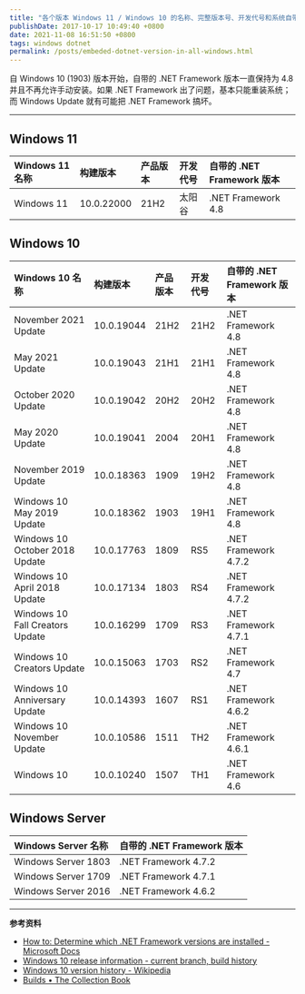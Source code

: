 ```yaml
---
title: "各个版本 Windows 11 / Windows 10 的名称、完整版本号、开发代号和系统自带的 .NET Framework 版本"
publishDate: 2017-10-17 10:49:40 +0800
date: 2021-11-08 16:51:50 +0800
tags: windows dotnet
permalink: /posts/embeded-dotnet-version-in-all-windows.html
---
```


自 Windows 10 (1903) 版本开始，自带的 .NET Framework 版本一直保持为 4.8 并且不再允许手动安装。如果 .NET Framework 出了问题，基本只能重装系统；而 Windows Update 就有可能把 .NET Framework 搞坏。

---

## Windows 11

| Windows 11 名称 | 构建版本   | 产品版本 | 开发代号 | 自带的 .NET Framework 版本 |
| :-------------- | :--------- | :------- | :------- | :------------------------- |
| Windows 11      | 10.0.22000 | 21H2     | 太阳谷   | .NET Framework 4.8         |

## Windows 10

| Windows 10 名称                 | 构建版本   | 产品版本 | 开发代号 | 自带的 .NET Framework 版本 |
| :------------------------------ | :--------- | :------- | :------- | :------------------------- |
| November 2021 Update            | 10.0.19044 | 21H2     | 21H2     | .NET Framework 4.8         |
| May 2021 Update                 | 10.0.19043 | 21H1     | 21H1     | .NET Framework 4.8         |
| October 2020 Update             | 10.0.19042 | 20H2     | 20H2     | .NET Framework 4.8         |
| May 2020 Update                 | 10.0.19041 | 2004     | 20H1     | .NET Framework 4.8         |
| November 2019 Update            | 10.0.18363 | 1909     | 19H2     | .NET Framework 4.8         |
| Windows 10 May 2019 Update      | 10.0.18362 | 1903     | 19H1     | .NET Framework 4.8         |
| Windows 10 October 2018 Update  | 10.0.17763 | 1809     | RS5      | .NET Framework 4.7.2       |
| Windows 10 April 2018 Update    | 10.0.17134 | 1803     | RS4      | .NET Framework 4.7.2       |
| Windows 10 Fall Creators Update | 10.0.16299 | 1709     | RS3      | .NET Framework 4.7.1       |
| Windows 10 Creators Update      | 10.0.15063 | 1703     | RS2      | .NET Framework 4.7         |
| Windows 10 Anniversary Update   | 10.0.14393 | 1607     | RS1      | .NET Framework 4.6.2       |
| Windows 10 November Update      | 10.0.10586 | 1511     | TH2      | .NET Framework 4.6.1       |
| Windows 10                      | 10.0.10240 | 1507     | TH1      | .NET Framework 4.6         |

## Windows Server

| Windows Server 名称 | 自带的 .NET Framework 版本 |
| :------------------ | -------------------------- |
| Windows Server 1803 | .NET Framework 4.7.2       |
| Windows Server 1709 | .NET Framework 4.7.1       |
| Windows Server 2016 | .NET Framework 4.6.2       |

---

**参考资料**

- [How to: Determine which .NET Framework versions are installed -Microsoft Docs](https://docs.microsoft.com/en-us/dotnet/framework/migration-guide/how-to-determine-which-versions-are-installed?wt.mc_id=MVP)
- [Windows 10 release information - current branch, build history](https://technet.microsoft.com/en-us/windows/release-info.aspx)
- [Windows 10 version history - Wikipedia](https://en.wikipedia.org/wiki/Windows_10_version_history)
- [Builds • The Collection Book](https://www.thecollectionbook.info/builds/windows)


